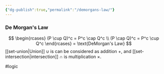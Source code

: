 ```yaml
---
{"dg-publish":true,"permalink":"/demorgans-law/"}
---
```


### De Morgan's Law
$$
\begin{rcases}
	(P \cup Q)^c = P^c \cap Q^c \\
	(P \cap Q)^c = P^c \cup Q^c
\end{rcases} =
\text{DeMorgan's Law}
$$
[[set-union|Union]] $\cup$ is can be considered as addition $+$, and [[set-intersection|intersection]] $\cap$ is multiplication $\times$.

#logic 
